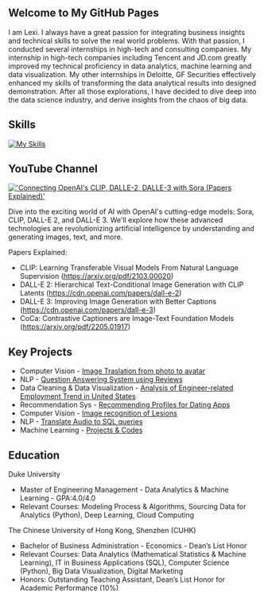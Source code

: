 ## Welcome to My GitHub Pages

I am Lexi. I always have a great passion for integrating business insights and technical skills to solve the real world problems. With that passion, I conducted several internships in high-tech and consulting companies. My internship in high-tech companies including Tencent and JD.com greatly improved my technical proficiency in data analytics, machine learning and data visualization. My other internships in Deloitte, GF Securities effectively enhanced my skills of transforming the data analytical results into designed demonstration. After all those explorations, I have decided to dive deep into the data science industry, and derive insights from the chaos of big data.

## Skills
[![My Skills](https://skillicons.dev/icons?i=py,git,mysql,docker,bitbucket,aws,gcp)](https://skillicons.dev)

## YouTube Channel
[!['Connecting OpenAI's CLIP, DALLE-2, DALLE-3 with Sora (Papers Explained)'](https://img.youtube.com/vi/l9Dg_IQS3W8/0.jpg)](https://www.youtube.com/watch?v=l9Dg_IQS3W8)

Dive into the exciting world of AI with OpenAI's cutting-edge models: Sora, CLIP, DALL-E 2, and DALL-E 3. We'll explore how these advanced technologies are revolutionizing artificial intelligence by understanding and generating images, text, and more. 

Papers Explained:
- CLIP: Learning Transferable Visual Models From Natural Language Supervision (https://arxiv.org/pdf/2103.00020)
- DALL-E 2: Hierarchical Text-Conditional Image Generation with CLIP Latents (https://cdn.openai.com/papers/dall-e-2) 
- DALL-E 3: Improving Image Generation with Better Captions (https://cdn.openai.com/papers/dall-e-3)
- CoCa: Contrastive Captioners are Image-Text Foundation Models (https://arxiv.org/pdf/2205.01917)

## Key Projects
* Computer Vision - [Image Traslation from photo to avatar](https://github.com/tongtz/photo2avatar/blob/main/presentation.pdf)
* NLP - [Question Answering System using Reviews](https://github.com/tongtz/QuestionAnswering/blob/main/Presentation.pdf)
* Data Cleaning & Data Visualization - [Analysis of Engineer-related Employment Trend in United States](https://github.com/tongtz/employment-trend/blob/main/Analysis%20of%20Engineer-related%20Employment%20Trend%20in%20United%20States%20.pdf)
* Recommendation Sys - [Recommending Profiles for Dating Apps](https://github.com/bkenan/dating_recsys.git)
* Computer Vision - [Image recognition of Lesions](https://github.com/tongtz/tongtz.github.io/blob/main/docs/presentation.pdf)
* NLP - [Translate Audio to SQL queries](https://github.com/1999Lyd/test-to-sql-model-implementation)
* Machine Learning - [Projects & Codes](https://github.com/tongtz/MachineLearning)

## Education
Duke University
* Master of Engineering Management - Data Analytics & Machine Learning - GPA:4.0/4.0
* Relevant Courses: Modeling Process & Algorithms, Sourcing Data for Analytics (Python), Deep Learning, Cloud Computing

The Chinese University of Hong Kong, Shenzhen (CUHK)                                                    	  
* Bachelor of Business Administration - Economics - Dean’s List Honor       
* Relevant Courses: Data Analytics (Mathematical Statistics & Machine Learning), IT in Business Applications (SQL), Computer Science (Python), Big Data Visualization, Digital Marketing
* Honors: Outstanding Teaching Assistant, Dean’s List Honor for Academic Performance (10%)
